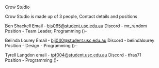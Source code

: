 Crow Studio

Crow Studio is made up of 3 people, Contact details and positions

Ben Shackell
Email - bjs065@student.usc.edu.au
Discord - mr_random
Position - Team Leader, Programming ()- 

Belinda Lourey 
Email - bjl040@student.usc.edu.au
Discord - belindalourey 
Position - Design - Programming ()- 

Tyrell Langdon
email - tpf004@student.usc.edu.au
Discord - tfras71 
Position - Programming ()- 
